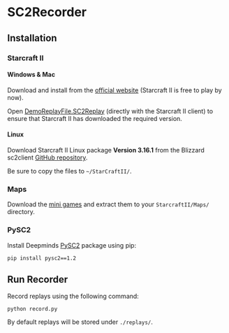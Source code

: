 # SC2Recorder

## Installation

### Starcraft II

#### Windows & Mac

Download and install from the [official website](https://starcraft2.com/) (Starcraft II is free to play by now).

Open [DemoReplayFile.SC2Replay](DemoReplay_3-16-1.SC2Replay) (directly with the Starcraft II client) to ensure that Starcraft II has downloaded the required version.

#### Linux

Download Starcraft II Linux package **Version 3.16.1** from the Blizzard sc2client [GitHub repository](https://github.com/Blizzard/s2client-proto#downloads).

Be sure to copy the files to `~/StarCraftII/`.

### Maps

Download the [mini games](https://github.com/deepmind/pysc2/releases/download/v1.2/mini_games.zip) and extract them to your `StarcraftII/Maps/` directory.

### PySC2

Install Deepminds [PySC2](https://github.com/deepmind/pysc2) package using pip: 

```
pip install pysc2==1.2
```

## Run Recorder

Record replays using the following command:

```
python record.py
```

By default replays will be stored under `./replays/`.
